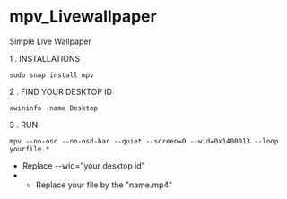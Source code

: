 # mpv_Livewallpaper
Simple Live Wallpaper 


1 . INSTALLATIONS 

    sudo snap install mpv

2 . FIND YOUR DESKTOP ID 

    xwininfo -name Desktop

3 . RUN 

    mpv --no-osc --no-osd-bar --quiet --screen=0 --wid=0x1400013 --loop yourfile.*

  * Replace --wid="your desktop id"
  * * Replace your file by the "name.mp4" 
